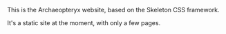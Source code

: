 This is the Archaeopteryx website, based on the Skeleton CSS framework.

It's a static site at the moment, with only a few pages.


